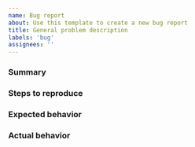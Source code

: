 ```yaml
---
name: Bug report
about: Use this template to create a new bug report
title: General problem description
labels: 'bug'
assignees: ''
---
```


### Summary
<!-- Explain what happened -->

### Steps to reproduce
<!-- Give as thorough description as possible on how to reproduce the problem.
If you can't remember the exact actions you took please try to give an accurate
account of what happened and disclose any possible piece of information related to the problem. -->

### Expected behavior
<!-- How did you expect the application to behave -->

### Actual behavior
<!-- How did the application behave -->

<!-- Extras: If the problem involves a specific file, providing that file would be helpful; screenshots are welcome too -->
